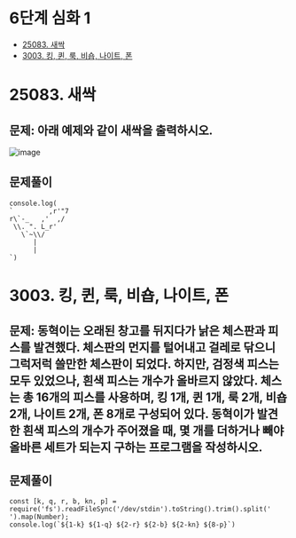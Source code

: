 # 6단계 심화 1
- [25083. 새싹](#25083-새싹)
- [3003. 킹, 퀸, 룩, 비숍, 나이트, 폰](#3003-킹-퀸-룩-비숍-나이트-폰)


# 25083. 새싹
## 문제: 아래 예제와 같이 새싹을 출력하시오.
![image](https://github.com/JavaScript-Coding-Test-Study/lsh/assets/133360417/a96d741e-95d6-4a9e-88c5-b9814b78a0d1)
## 문제풀이
```
console.log(
`         ,r'"7
r\`-_   ,'  ,/
 \\. ". L_r'
   \`~\\/
      |
      |
`)
```


# 3003. 킹, 퀸, 룩, 비숍, 나이트, 폰
## 문제: 동혁이는 오래된 창고를 뒤지다가 낡은 체스판과 피스를 발견했다.  체스판의 먼지를 털어내고 걸레로 닦으니 그럭저럭 쓸만한 체스판이 되었다. 하지만, 검정색 피스는 모두 있었으나, 흰색 피스는 개수가 올바르지 않았다.  체스는 총 16개의 피스를 사용하며, 킹 1개, 퀸 1개, 룩 2개, 비숍 2개, 나이트 2개, 폰 8개로 구성되어 있다.  동혁이가 발견한 흰색 피스의 개수가 주어졌을 때, 몇 개를 더하거나 빼야 올바른 세트가 되는지 구하는 프로그램을 작성하시오.
## 문제풀이
```
const [k, q, r, b, kn, p] = require('fs').readFileSync('/dev/stdin').toString().trim().split(' ').map(Number);
console.log(`${1-k} ${1-q} ${2-r} ${2-b} ${2-kn} ${8-p}`)
```

